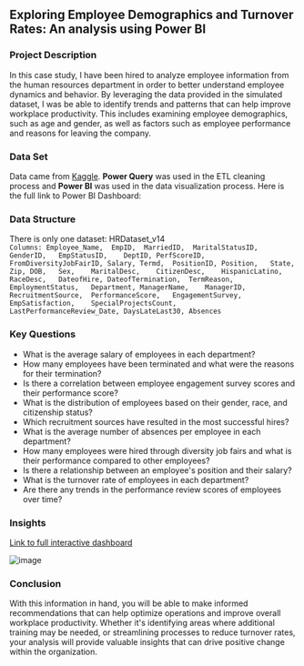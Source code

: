 ## Exploring Employee Demographics and Turnover Rates: An analysis using Power BI

### Project Description
In this case study, I have been hired to analyze employee information from the human resources department in order to better understand employee dynamics and behavior. By leveraging the data provided in the simulated dataset, I was be able to identify trends and patterns that can help improve workplace productivity. This includes examining employee demographics, such as age and gender, as well as factors such as employee performance and reasons for leaving the company. 





### Data Set
Data came from [Kaggle](https://www.kaggle.com/datasets/rhuebner/human-resources-data-set). **Power Query** was used in the ETL cleaning process and **Power BI** was used in the data visualization process. Here is the full link to Power BI Dashboard:

### Data Structure
There is only one dataset:
HRDataset_v14 <br>
```Columns: Employee_Name,	EmpID,	MarriedID,	MaritalStatusID,	GenderID,	EmpStatusID,	DeptID,	PerfScoreID,	FromDiversityJobFairID,	Salary,	Termd,	PositionID,	Position,	State,	Zip, DOB,	Sex,	MaritalDesc,	CitizenDesc,	HispanicLatino,	RaceDesc,	DateofHire,	DateofTermination,	TermReason,	EmploymentStatus,	Department,	ManagerName,	ManagerID,	RecruitmentSource,	PerformanceScore,	EngagementSurvey,	EmpSatisfaction,	SpecialProjectsCount,	LastPerformanceReview_Date,	DaysLateLast30,	Absences```


### Key Questions

- What is the average salary of employees in each department?
- How many employees have been terminated and what were the reasons for their termination?
- Is there a correlation between employee engagement survey scores and their performance score?
- What is the distribution of employees based on their gender, race, and citizenship status?
- Which recruitment sources have resulted in the most successful hires?
- What is the average number of absences per employee in each department?
- How many employees were hired through diversity job fairs and what is their performance compared to other employees?
- Is there a relationship between an employee's position and their salary?
- What is the turnover rate of employees in each department?
- Are there any trends in the performance review scores of employees over time?


### Insights
[Link to full interactive dashboard](https://app.powerbi.com/groups/me/dashboards/01e136a3-3df3-4c30-95c4-7cd8e170107b?ctid=34cbfaf1-67a6-4781-a9ca-514eb2550b66&pbi_source=linkShare)

![image](https://user-images.githubusercontent.com/123992539/228666797-19bb5abc-371c-48a5-9281-270e1a187904.png)


### Conclusion

With this information in hand, you will be able to make informed recommendations that can help optimize operations and improve overall workplace productivity. Whether it's identifying areas where additional training may be needed, or streamlining processes to reduce turnover rates, your analysis will provide valuable insights that can drive positive change within the organization.

